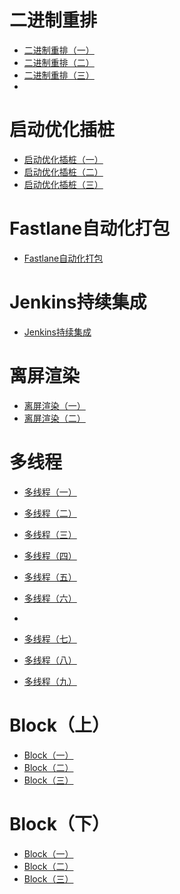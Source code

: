 # 二进制重排
- [二进制重排（一）](https://github.com/jonytangtech/ios/blob/main/doc/iOS%E4%BA%8C%E8%BF%9B%E5%88%B6%E9%87%8D%E6%8E%92(%E4%B8%80).md)
- [二进制重排（二）](https://github.com/jonytangtech/ios/blob/main/doc/iOS%E4%BA%8C%E8%BF%9B%E5%88%B6%E9%87%8D%E6%8E%92(%E4%BA%8C).md)
- [二进制重排（三）](https://github.com/jonytangtech/ios/blob/main/doc/iOS%E4%BA%8C%E8%BF%9B%E5%88%B6%E9%87%8D%E6%8E%92(%E4%B8%89).md)
- 
# 启动优化插桩
- [启动优化插桩（一）](https://github.com/jonytangtech/ios/blob/main/doc/iOS%E5%90%AF%E5%8A%A8%E4%BC%98%E5%8C%96clang%E6%8F%92%E6%A1%A9(%E4%B8%80).md)
- [启动优化插桩（二）](https://github.com/jonytangtech/ios/blob/main/doc/iOS%E5%90%AF%E5%8A%A8%E4%BC%98%E5%8C%96clang%E6%8F%92%E6%A1%A9(%E4%BA%8C).md)
- [启动优化插桩（三）](https://github.com/jonytangtech/ios/blob/main/doc/iOS%E5%90%AF%E5%8A%A8%E4%BC%98%E5%8C%96clang%E6%8F%92%E6%A1%A9(%E4%B8%89).md)

# Fastlane自动化打包
- [Fastlane自动化打包](https://github.com/jonytangtech/ios/blob/main/doc/iOS%20Fastlane(%E4%B8%80).md)

# Jenkins持续集成
- [Jenkins持续集成](https://github.com/jonytangtech/ios/blob/main/doc/iOS%20Jenkins%E6%8C%81%E7%BB%AD%E9%9B%86%E6%88%90.md)

# 离屏渲染
- [离屏渲染（一）](https://github.com/jonytangtech/ios/blob/main/doc/iOS%E7%A6%BB%E5%B1%8F%E6%B8%B2%E6%9F%93(%E4%B8%80).md)
- [离屏渲染（二）](https://github.com/jonytangtech/ios/blob/main/doc/iOS%E7%A6%BB%E5%B1%8F%E6%B8%B2%E6%9F%93(%E4%BA%8C).md)

# 多线程
- [多线程（一）](https://github.com/jonytangtech/ios/blob/main/doc/iOS%E7%A6%BB%E5%B1%8F%E6%B8%B2%E6%9F%93(%E4%B8%80).md)
- [多线程（二）](https://github.com/jonytangtech/ios/blob/main/doc/iOS%E7%A6%BB%E5%B1%8F%E6%B8%B2%E6%9F%93(%E4%BA%8C).md)
- [多线程（三）](https://github.com/jonytangtech/ios/blob/main/doc/iOS%E7%A6%BB%E5%B1%8F%E6%B8%B2%E6%9F%93(%E4%BA%8C).md)

- [多线程（四）](https://github.com/jonytangtech/ios/blob/main/doc/iOS%E7%A6%BB%E5%B1%8F%E6%B8%B2%E6%9F%93(%E4%BA%8C).md)
- [多线程（五）](https://github.com/jonytangtech/ios/blob/main/doc/iOS%E7%A6%BB%E5%B1%8F%E6%B8%B2%E6%9F%93(%E4%BA%8C).md)
- [多线程（六）](https://github.com/jonytangtech/ios/blob/main/doc/iOS%E7%A6%BB%E5%B1%8F%E6%B8%B2%E6%9F%93(%E4%B8%80).md)
- 
- [多线程（七）](https://github.com/jonytangtech/ios/blob/main/doc/iOS%E7%A6%BB%E5%B1%8F%E6%B8%B2%E6%9F%93(%E4%BA%8C).md)
- [多线程（八）](https://github.com/jonytangtech/ios/blob/main/doc/iOS%E7%A6%BB%E5%B1%8F%E6%B8%B2%E6%9F%93(%E4%BA%8C).md)
- [多线程（九）](https://github.com/jonytangtech/ios/blob/main/doc/iOS%E7%A6%BB%E5%B1%8F%E6%B8%B2%E6%9F%93(%E4%B8%80).md)

# Block（上）
- [Block（一）](https://github.com/jonytangtech/ios/blob/main/doc/iOS%E7%A6%BB%E5%B1%8F%E6%B8%B2%E6%9F%93(%E4%B8%80).md)
- [Block（二）](https://github.com/jonytangtech/ios/blob/main/doc/iOS%E7%A6%BB%E5%B1%8F%E6%B8%B2%E6%9F%93(%E4%BA%8C).md)
- [Block（三）](https://github.com/jonytangtech/ios/blob/main/doc/iOS%E7%A6%BB%E5%B1%8F%E6%B8%B2%E6%9F%93(%E4%BA%8C).md)

# Block（下）
- [Block（一）](https://github.com/jonytangtech/ios/blob/main/doc/iOS%E7%A6%BB%E5%B1%8F%E6%B8%B2%E6%9F%93(%E4%B8%80).md)
- [Block（二）](https://github.com/jonytangtech/ios/blob/main/doc/iOS%E7%A6%BB%E5%B1%8F%E6%B8%B2%E6%9F%93(%E4%BA%8C).md)
- [Block（三）](https://github.com/jonytangtech/ios/blob/main/doc/iOS%E7%A6%BB%E5%B1%8F%E6%B8%B2%E6%9F%93(%E4%BA%8C).md)
